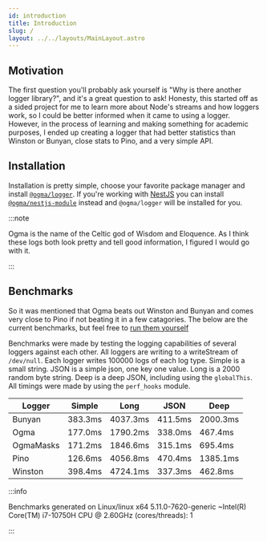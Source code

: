 ```yaml
---
id: introduction
title: Introduction
slug: /
layout: ../../layouts/MainLayout.astro
---
```


## Motivation

The first question you'll probably ask yourself is "Why is there another logger library?", and it's a great question to ask! Honesty, this started off as a sided project for me to learn more about Node's streams and how loggers work, so I could be better informed when it came to using a logger. However, in the process of learning and making something for academic purposes, I ended up creating a logger that had better statistics than Winston or Bunyan, close stats to Pino, and a very simple API.

## Installation

Installation is pretty simple, choose your favorite package manager and install [`@ogma/logger`](../logger). If you're working with [NestJS](https://docs.nestjs.com) you can install [`@ogma/nestjs-module`](../nestjs/module) instead and `@ogma/logger` will be installed for you.

:::note

Ogma is the name of the Celtic god of Wisdom and Eloquence. As I think these logs both look pretty and tell good information, I figured I would go with it.

:::

## Benchmarks

So it was mentioned that Ogma beats out Winston and Bunyan and comes very close to Pino if not beating it in a few catagories. The below are the current benchmarks, but feel free to [run them yourself](https://github.com/jmcdo29/ogma)

Benchmarks were made by testing the logging capabilities of several loggers against each other. All loggers are writing to a writeStream of `/dev/null`. Each logger writes 100000 logs of each log type. Simple is a small string. JSON is a simple json, one key one value. Long is a 2000 random byte string. Deep is a deep JSON, including using the `globalThis`. All timings were made by using the `perf_hooks` module.

| Logger    | Simple  | Long     | JSON    | Deep     |
| --------- | ------- | -------- | ------- | -------- |
| Bunyan    | 383.3ms | 4037.3ms | 411.5ms | 2000.3ms |
| Ogma      | 177.0ms | 1790.2ms | 338.0ms | 467.4ms  |
| OgmaMasks | 171.2ms | 1846.6ms | 315.1ms | 695.4ms  |
| Pino      | 126.6ms | 4056.8ms | 470.4ms | 1385.1ms |
| Winston   | 398.4ms | 4724.1ms | 337.3ms | 462.8ms  |

:::info

Benchmarks generated on Linux/linux x64 5.11.0-7620-generic ~Intel(R) Core(TM) i7-10750H CPU @ 2.60GHz (cores/threads): 1

:::
